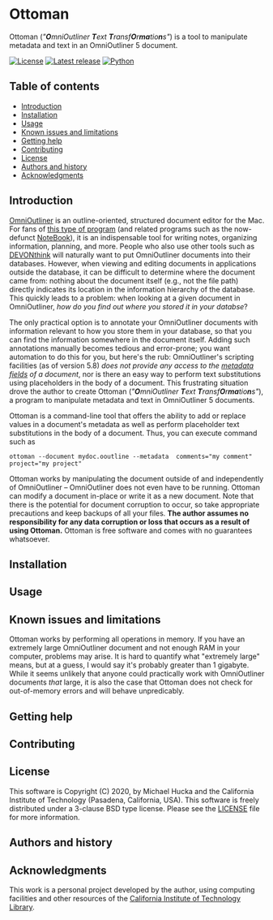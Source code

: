 Ottoman
=======

Ottoman (_"**O**mniOutliner **T**ext **T**ransf**O**r**ma**tio**n**s"_) is a tool to manipulate metadata and text in an OmniOutliner&nbsp;5 document.

[![License](https://img.shields.io/badge/License-BSD%203--Clause-blue.svg?style=flat-square)](https://choosealicense.com/licenses/bsd-3-clause)
[![Latest release](https://img.shields.io/github/v/release/mhucka/ottoman.svg?style=flat-square&color=b44e88)](https://github.com/mhucka/ottoman/releases)
[![Python](https://img.shields.io/badge/Python-3.6+-brightgreen.svg?style=flat-square)](http://shields.io)


Table of contents
-----------------

* [Introduction](#introduction)
* [Installation](#installation)
* [Usage](#usage)
* [Known issues and limitations](#known-issues-and-limitations)
* [Getting help](#getting-help)
* [Contributing](#contributing)
* [License](#license)
* [Authors and history](#authors-and-history)
* [Acknowledgments](#authors-and-acknowledgments)


Introduction
------------

[OmniOutliner](https://www.omnigroup.com/omnioutliner/) is an outline-oriented, structured document editor for the Mac.  For fans of [this type of program](https://en.wikipedia.org/wiki/Outliner) (and related programs such as the now-defunct [NoteBook](https://www.macworld.com/article/3019913/app-developer-circus-ponies-calls-it-quits.html)), it is an indispensable tool for writing notes, organizing information, planning, and more.  People who also use other tools such as [DEVONthink](https://www.devontechnologies.com/apps/devonthink) will naturally want to put OmniOutliner documents into their databases.   However, when viewing and editing documents in applications outside the database, it can be difficult to determine where the document came from: nothing about the document itself (e.g., not the file path) directly indicates its location in the information hierarchy of the database.  This quickly leads to a problem: when looking at a given document in OmniOutliner, _how do you find out where you stored it in your databse_?

The only practical option is to annotate your OmniOutliner documents with information relevant to how you store them in your database, so that you can find the information somewhere in the document itself.  Adding such annotations manually becomes tedious and error-prone; you want automation to do this for you, but here's the rub: OmniOutliner's scripting facilities (as of version 5.8) _does not provide any access to the [metadata fields](https://support.omnigroup.com/documentation/omnioutliner/mac/5.0.1/en/print/#format-and-metadata) of a document_, nor is there an easy way to perform text substitutions using placeholders in the body of a document.  This frustrating situation drove the author to create Ottoman (_"**O**mniOutliner **T**ext **T**ransf**O**r**ma**tio**n**s"_), a program to manipulate metadata and text in OmniOutliner&nbsp;5 documents.

Ottoman is a command-line tool that offers the ability to add or replace values in a document's metadata as well as perform placeholder text substitutions in the body of a document.  Thus, you can execute command such as

```
ottoman --document mydoc.ooutline --metadata  comments="my comment"  project="my project"
```

Ottoman works by manipulating the document outside of and independently of OmniOutliner &ndash; OmniOutliner does not even have to be running.  Ottoman can modify a document in-place or write it as a new document.  Note that there is the potential for document corruption to occur, so take appropriate precautions and keep backups of all your files. **The author assumes no responsibility for any data corruption or loss that occurs as a result of using Ottoman.**  Ottoman is free software and comes with no guarantees whatsoever.


Installation
------------


Usage
-----



Known issues and limitations
----------------------------

Ottoman works by performing all operations in memory.  If you have an extremely large OmniOutliner document and not enough RAM in your computer, problems may arise.  It is hard to quantify what "extremely large" means, but at a guess, I would say it's probably greater than 1 gigabyte.  While it seems unlikely that anyone could practically work with OmniOutliner documents _that_ large, it is also the case that Ottoman does not check for out-of-memory errors and will behave unpredicably.


Getting help
------------


Contributing
------------


License
-------

This software is Copyright (C) 2020, by Michael Hucka and the California Institute of Technology (Pasadena, California, USA).  This software is freely distributed under a 3-clause BSD type license.  Please see the [LICENSE](LICENSE) file for more information.


Authors and history
---------------------------



Acknowledgments
---------------

This work is a personal project developed by the author, using computing facilities and other resources of the [California Institute of Technology Library](https://www.library.caltech.edu).
